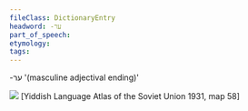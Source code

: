```yaml
---
fileClass: DictionaryEntry
headword: -ער
part_of_speech: 
etymology: 
tags: 
---
```

-ער
'(masculine adjectival ending)'

![](https://ia801509.us.archive.org/29/items/shprakhatlas/ShprakhatlasKarte58-Optimized.jpg)
[Yiddish Language Atlas of the Soviet Union 1931, map 58]